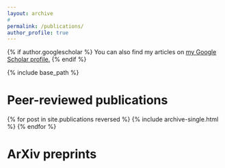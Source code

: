 ```yaml
---
layout: archive
#
permalink: /publications/
author_profile: true
---
```


{% if author.googlescholar %}
  You can also find my articles on <u><a href="{{author.googlescholar}}">my Google Scholar profile</a>.</u>
{% endif %}

{% include base_path %}

Peer-reviewed publications
======

{% for post in site.publications reversed %}
  {% include archive-single.html %}
{% endfor %}

ArXiv preprints
======

<html>
<script type="text/javascript">
<!--
var arxiv_authorid = "http://arxiv.org/a/narayanchowdhury_a_1";
//--></script>
<script type="text/javascript" src="https://arxiv.org/js/myarticles.js"></script>
</html>
